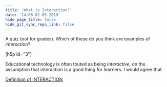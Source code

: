 ```yaml
---
title: 'What is Interaction?'
date: '14:08 02-05-2019'
hide_page_title: false
hide_git_sync_repo_link: false
---
```


A quiz (not for grades). Which of these do you think are examples of *interaction*?

[h5p id="3"]

Educational technology is often touted as being *interactive*, on the assumption that interaction is a good thing for learners. I would agree that 

<a class="embedly-card" data-card-controls="0" href="https://www.merriam-webster.com/dictionary/interaction">Definition of INTERACTION</a>
<script async src="//cdn.embedly.com/widgets/platform.js" charset="UTF-8"></script>
